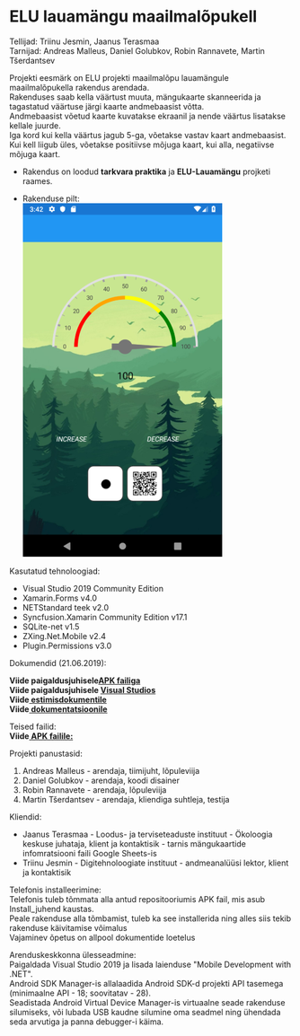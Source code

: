 # ELU lauamängu maailmalõpukell
Tellijad: Triinu Jesmin, Jaanus Terasmaa<br>
Tarnijad: Andreas Malleus, Daniel Golubkov, Robin Rannavete, Martin Tšerdantsev<br>

Projekti eesmärk on  ELU projekti maailmalõpu lauamängule maailmalõpukella rakendus arendada. <br>
Rakenduses saab kella väärtust muuta, mängukaarte skanneerida ja tagastatud väärtuse järgi kaarte andmebaasist võtta. <br>
Andmebaasist võetud kaarte kuvatakse ekraanil ja nende väärtus lisatakse kellale juurde. <br>
Iga kord kui kella väärtus jagub 5-ga, võetakse vastav kaart andmebaasist. Kui kell liigub üles, võetakse positiivse mõjuga kaart, kui alla, negatiivse mõjuga kaart.<br>

* Rakendus on loodud <b>tarkvara praktika</b> ja <b>ELU-Lauamängu</b> projketi raames.

* Rakenduse pilt:<br>
![Screenshot](SavedImage.jpg)

Kasutatud tehnoloogiad:<br>
* Visual Studio 2019 Community Edition<br>
* Xamarin.Forms v4.0<br>
* NETStandard teek v2.0<br>
* Syncfusion.Xamarin Community Edition v17.1<br>
* SQLite-net v1.5<br>
* ZXing.Net.Mobile v2.4<br>
* Plugin.Permissions v3.0<br>

Dokumendid (21.06.2019):<br>

<b>Viide paigaldusjuhisele<a href="https://github.com/dangol9/summer_project/blob/master/Install_Juhend/Installeerimise%20juhis%20APK%20failiga.pdf">APK failiga</a></b><br>
<b>Viide paigaldusjuhisele <a href="https://github.com/dangol9/summer_project/blob/master/Install_Juhend/Installeerimise%20juhis%20visual%20studios.pdf">Visual Studios</a></b><br>
<b>Viide<a href="https://github.com/dangol9/summer_project/blob/master/App_Testing/Testing.pdf"> estimisdokumentile</a></b><br>
<b>Viide<a href="https://github.com/dangol9/summer_project/blob/master/Doc/documentation.pdf"> dokumentatsioonile</a></b><br>

Teised failid:<br>
<b>Viide<a href="https://github.com/dangol9/summer_project/blob/master/Install_Juhend/Elu_rakendus_install.apk"> APK failile:</a></b><br>

Projekti panustasid:<br>
1. Andreas Malleus - arendaja, tiimijuht, lõpuleviija <br>
2. Daniel Golubkov - arendaja, koodi disainer<br>
3. Robin Rannavete - arendaja, lõpuleviija<br>
4. Martin Tšerdantsev - arendaja, kliendiga suhtleja, testija<br>

Kliendid:<br>
* Jaanus Terasmaa - Loodus- ja terviseteaduste instituut - Ökoloogia keskuse juhataja, klient ja kontaktisik - tarnis mängukaartide infomratsiooni faili Google Sheets-is <br>
* Triinu Jesmin - Digitehnoloogiate instituut - andmeanalüüsi lektor, klient ja kontaktisik<br>

Telefonis installeerimine: <br>
Telefonis tuleb tõmmata alla antud repositooriumis APK fail, mis asub Install_juhend kaustas.<br>
Peale rakenduse alla tõmbamist, tuleb ka see installerida ning alles siis tekib rakenduse käivitamise võimalus <br>
Vajaminev õpetus on allpool dokumentide loetelus <br>


Arenduskeskkonna ülesseadmine: <br>
Paigaldada Visual Studio 2019 ja lisada laienduse "Mobile Development with .NET".<br>
Android SDK Manager-is allalaadida Android SDK-d projekti API tasemega (minimaalne API - 18; soovitatav - 28).<br> 
Seadistada Android Virtual Device Manager-is virtuaalne seade rakenduse silumiseks, või lubada USB kaudne silumine oma seadmel ning ühendada seda arvutiga ja panna debugger-i käima.<br>
